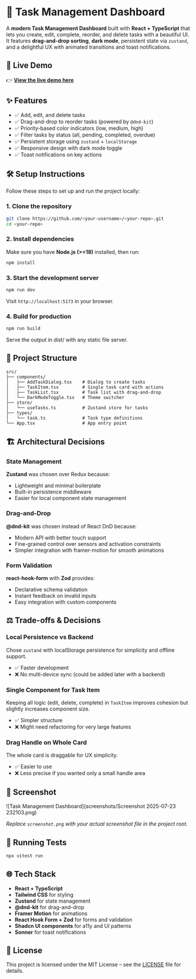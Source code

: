# 📝 Task Management Dashboard

A **modern Task Management Dashboard** built with **React + TypeScript** that lets you create, edit, complete, reorder, and delete tasks with a beautiful UI. It features **drag-and-drop sorting**, **dark mode**, persistent state via `zustand`, and a delightful UX with animated transitions and toast notifications.

## 🚀 Live Demo

👉 **[View the live demo here](#)**

## ✨ Features

- ✅ Add, edit, and delete tasks
- ✅ Drag-and-drop to reorder tasks (powered by `@dnd-kit`)
- ✅ Priority-based color indicators (low, medium, high)
- ✅ Filter tasks by status (all, pending, completed, overdue)
- ✅ Persistent storage using `zustand` + `localStorage`
- ✅ Responsive design with dark mode toggle
- ✅ Toast notifications on key actions

## 🛠️ Setup Instructions

Follow these steps to set up and run the project locally:

### 1. Clone the repository

```bash
git clone https://github.com/<your-username>/<your-repo>.git
cd <your-repo>
```

### 2. Install dependencies

Make sure you have **Node.js (>=18)** installed, then run:

```bash
npm install
```

### 3. Start the development server

```bash
npm run dev
```

Visit `http://localhost:5173` in your browser.

### 4. Build for production

```bash
npm run build
```
Serve the output in dist/ with any static file server.

## 📂 Project Structure

```
src/
├── components/
│   ├── AddTaskDialog.tsx    # Dialog to create tasks
│   ├── TaskItem.tsx         # Single task card with actions
│   ├── TaskList.tsx         # Task list with drag-and-drop
│   └── DarkModeToggle.tsx   # Theme switcher
├── store/
│   └── useTasks.ts          # Zustand store for tasks
├── types/
│   └── task.ts              # Task type definitions
└── App.tsx                  # App entry point
```

## 🏗️ Architectural Decisions

### State Management

**Zustand** was chosen over Redux because:
- Lightweight and minimal boilerplate
- Built-in persistence middleware
- Easier for local component state management

### Drag-and-Drop

**@dnd-kit** was chosen instead of React DnD because:
- Modern API with better touch support
- Fine-grained control over sensors and activation constraints
- Simpler integration with framer-motion for smooth animations

### Form Validation

**react-hook-form** with **Zod** provides:
- Declarative schema validation
- Instant feedback on invalid inputs
- Easy integration with custom components

## ⚖️ Trade-offs & Decisions

### Local Persistence vs Backend
Chose `zustand` with localStorage persistence for simplicity and offline support.
- ✅ Faster development
- ❌ No multi-device sync (could be added later with a backend)

### Single Component for Task Item
Keeping all logic (edit, delete, complete) in `TaskItem` improves cohesion but slightly increases component size.
- ✅ Simpler structure
- ❌ Might need refactoring for very large features

### Drag Handle on Whole Card
The whole card is draggable for UX simplicity.
- ✅ Easier to use
- ❌ Less precise if you wanted only a small handle area

## 📸 Screenshot

![Task Management Dashboard](screenshots/Screenshot 2025-07-23 232103.png)

*Replace `screenshot.png` with your actual screenshot file in the project root.*

## 🧪 Running Tests


```bash
npx vitest run 
```

## 🌐 Tech Stack

- **React + TypeScript**
- **Tailwind CSS** for styling
- **Zustand** for state management
- **@dnd-kit** for drag-and-drop
- **Framer Motion** for animations
- **React Hook Form + Zod** for forms and validation
- **Shadcn UI components** for a11y and UI patterns
- **Sonner** for toast notifications

## 📜 License

This project is licensed under the MIT License – see the [LICENSE](LICENSE) file for details.
